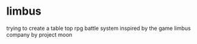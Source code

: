 # limbus
trying to create a table top rpg battle system inspired by the game limbus company by project moon
